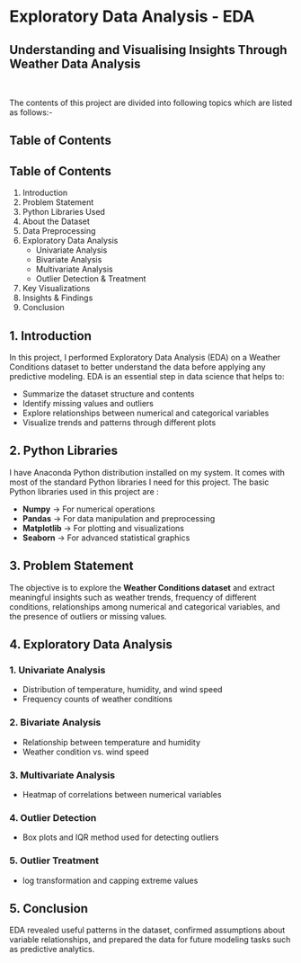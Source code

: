 # Exploratory Data Analysis - EDA

## Understanding and Visualising Insights Through Weather Data Analysis

&nbsp; &nbsp; &nbsp; &nbsp;



The contents of this project are divided into following topics which are listed as follows:- 



## Table of Contents


## Table of Contents
1. Introduction  
2. Problem Statement  
3. Python Libraries Used  
4. About the Dataset  
5. Data Preprocessing  
6. Exploratory Data Analysis  
   - Univariate Analysis  
   - Bivariate Analysis  
   - Multivariate Analysis  
   - Outlier Detection & Treatment
7. Key Visualizations  
8. Insights & Findings  
9. Conclusion


## 1.  Introduction
In this project, I performed Exploratory Data Analysis (EDA) on a Weather Conditions dataset to better understand the data before applying any predictive modeling.
EDA is an essential step in data science that helps to: 
   - Summarize the dataset structure and contents
   - Identify missing values and outliers
   - Explore relationships between numerical and categorical variables
   - Visualize trends and patterns through different plots


## 2. Python Libraries

I have Anaconda Python distribution installed on my system. It comes with most of the standard Python libraries I need for this project. The basic Python libraries used in this project are :
- **Numpy** → For numerical operations  
- **Pandas** → For data manipulation and preprocessing  
- **Matplotlib** → For plotting and visualizations  
- **Seaborn** → For advanced statistical graphics


## 3. Problem Statement

The objective is to explore the **Weather Conditions dataset** and extract meaningful insights such as weather trends, frequency of different conditions, relationships among numerical and categorical variables, and the presence of outliers or missing values.


## 4. Exploratory Data Analysis

### 1. Univariate Analysis
- Distribution of temperature, humidity, and wind speed  
- Frequency counts of weather conditions  

### 2. Bivariate Analysis
- Relationship between temperature and humidity  
- Weather condition vs. wind speed  

### 3. Multivariate Analysis
- Heatmap of correlations between numerical variables  

### 4. Outlier Detection
- Box plots and IQR method used for detecting outliers

### 5. Outlier Treatment
- log transformation and capping extreme values



## 5. Conclusion
EDA revealed useful patterns in the dataset, confirmed assumptions about variable relationships, and prepared the data for future modeling tasks such as predictive analytics.










